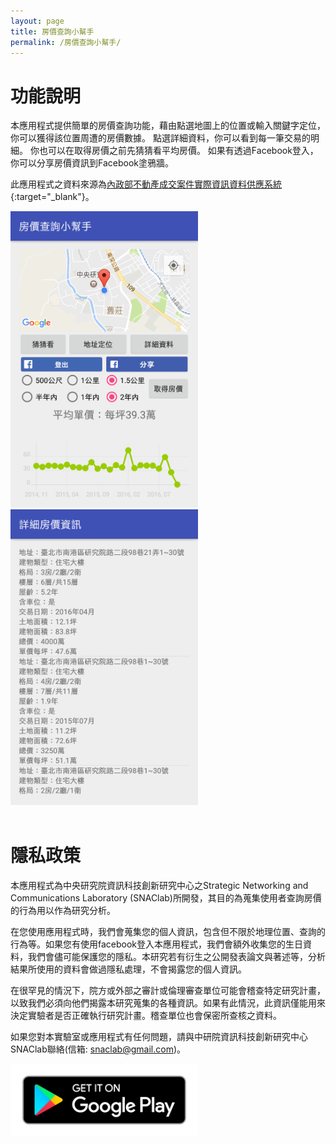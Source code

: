 ```yaml
---
layout: page
title: 房價查詢小幫手
permalink: /房價查詢小幫手/
---
```

# 功能說明
  本應用程式提供簡單的房價查詢功能，藉由點選地圖上的位置或輸入關鍵字定位，你可以獲得該位置周遭的房價數據。
點選詳細資料，你可以看到每一筆交易的明細。
你也可以在取得房價之前先猜猜看平均房價。
如果有透過Facebook登入，你可以分享房價資訊到Facebook塗鴉牆。

此應用程式之資料來源為[內政部不動產成交案件實際資訊資料供應系統](http://lvr.land.moi.gov.tw/homePage.action){:target="_blank"}。

<div>

<img src="/images/actual_price_screenshot_1.png" alt="screenshot_1" style="width: 300px;">
<img src="/images/actual_price_screenshot_2.png" alt="screenshot_2" style="width: 300px;">

</div>

<br/>

# 隱私政策


本應用程式為中央研究院資訊科技創新研究中心之Strategic Networking and Communications Laboratory (SNAClab)所開發，其目的為蒐集使用者查詢房價的行為用以作為研究分析。    

在您使用應用程式時，我們會蒐集您的個人資訊，包含但不限於地理位置、查詢的行為等。如果您有使用facebook登入本應用程式，我們會額外收集您的生日資料，我們會儘可能保護您的隱私。本研究若有衍生之公開發表論文與著述等，分析結果所使用的資料會做過隱私處理，不會揭露您的個人資訊。

在很罕見的情況下，院方或外部之審計或倫理審查單位可能會稽查特定研究計畫，以致我們必須向他們揭露本研究蒐集的各種資訊。如果有此情況，此資訊僅能用來決定實驗者是否正確執行研究計畫。稽查單位也會保密所查核之資料。

如果您對本實驗室或應用程式有任何問題，請與中研院資訊科技創新研究中心SNAClab聯絡(信箱: snaclab@gmail.com)。

[<img alt="google_play" src="/images/google-play-badge.png" style="width:300px;">](https://play.google.com/store/apps/details?id=sinica.sychen.actualpriceregistration)
